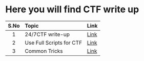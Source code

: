 Here you will find CTF write up
======		

| S.No | Topic            | Link   |
|:-----:|:----------------|:--------------------|
|1  | 24/7CTF write-up                  | <a href="https://github.com/raj1997/CTF-Write-up/tree/master/247ctf_com">Link</a>  |
|2  | Use Full Scripts for CTF          | <a href="https://github.com/raj1997/CTF-Write-up/tree/master/Use%20Full%20Scripts%20For%20CTF">Link</a>  |
|3  | Common Tricks          | <a href="https://github.com/raj1997/CTF-Write-up/tree/master/common%20tricks">Link</a>  |


